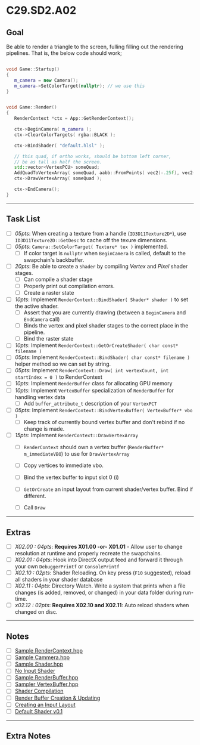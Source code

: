 C29.SD2.A02
======

## Goal
Be able to render a triangle to the screen, fulling filling out the rendering pipelines.  That is, the below code should work; 

```cpp

void Game::Startup()
{
   m_camera = new Camera();
   m_camera->SetColorTarget(nullptr); // we use this
}


void Game::Render()
{
   RenderContext *ctx = App::GetRenderContext();

   ctx->BeginCamera( m_camera ); 
   ctx->ClearColorTargets( rgba::BLACK ); 

   ctx->BindShader( "default.hlsl" ); 

   // this quad, if ortho works, should be bottom left corner, 
   // be as tall as half the screen.  
   std::vector<VertexPCU> someQuad;
   AddQuadToVertexArray( someQuad, aabb::FromPoints( vec2(-.25f), vec2(.25f) ) ); 
   ctx->DrawVertexArray( someQuad ); 

   ctx->EndCamera(); 
}
```

------

## Task List

- [ ] *05pts*: When creating a texture from a handle (`ID3D11Texture2D*`), use `ID3D11Texture2D::GetDesc` to cache off the texure dimensions.
- [ ] *05pts*: `Camera::SetColorTarget( Texture* tex )` implemented. 
    - [ ] If color target is `nullptr` when `BeginCamera` is called, default to the swapchain's backbuffer.
- [ ] *20pts*: Be able to create a `Shader` by compiling *Vertex* and *Pixel* shader stages.
    - [ ] Can compile a shader stage
    - [ ] Properly print out compilation errors.
    - [ ] Create a raster state
- [ ] *10pts*: Implement `RenderContext::BindShader( Shader* shader )` to set the active shader.  
    - [ ] Assert that you are currently drawing (between a `BeginCamera` and `EndCamera` call)
    - [ ] Binds the vertex and pixel shader stages to the correct place in the pipeline.
    - [ ] Bind the raster state
- [ ] *10pts*: Implement `RenderContext::GetOrCreateShader( char const* filename )`
- [ ] *05pts*: Implement `RenderContext::BindShader( char const* filename )` helper method so we can set by string.
- [ ] *05pts*: Implement `RenderContext::Draw( int vertexCount, int startIndex = 0 )` to RenderContext
- [ ] *10pts*: Implement `RenderBuffer` class for allocating GPU memory
- [ ] *10pts*: Implement `VertexBuffer` specialization of `RenderBuffer` for handling vertex data
    - [ ] Add `buffer_attribute_t` description of your `VertexPCT` 
- [ ] *05pts*: Implement `RenderContext::BindVertexBuffer( VertexBuffer* vbo )`
    - [ ] Keep track of currently bound vertex buffer and don't rebind if no change is made. 
- [ ] *15pts*: Implement `RenderContext::DrawVertexArray`
    - [ ] `RenderContext` should own a vertex buffer (`RenderBuffer* m_immediateVBO`) to use for `DrawVertexArray`
    - [ ] Copy vertices to immediate vbo.
    - [ ] Bind the vertex buffer to input slot 0 (i)
    - [ ] `GetOrCreate` an input layout from current shader/vertex buffer.  Bind if different.
    - [ ] Call `Draw`


------

## Extras
- [ ] *X02.00 : 04pts*:  **Requires X01.00 -or- X01.01** - Allow user to change resolution at runtime and properly recreate the swapchains.
- [ ] *X02.01 : 04pts*:  Hook into DirectX output feed and forward it through your own `DebuggerPrintf` or `ConsolePrintf`
- [ ] *X02.10 : 02pts*:  Shader Reloading.  On key press (`F10` suggested), reload all shaders in your shader database 
- [ ] *X02.11 : 04pts*:  Directory Watch.  Write a system that prints when a file changes (is added, removed, or changed) in your data folder during run-time. 
- [ ] *x02.12 : 02pts*:  **Requires X02.10 and X02.11**:  Auto reload shaders when changed on disc.   

------

## Notes
- [ ] [Sample RenderContext.hpp](./RenderContext.hpp)
- [ ] [Sample Cammera.hpp](./Camera.hpp)
- [ ] [Sample Shader.hpp](./Shader.hpp)
- [ ] [No Input Shader](./triangle.hlsl)
- [ ] [Sample RenderBuffer.hpp](./RenderBuffer.hpp)
- [ ] [Sampler VertexBuffer.hpp](./VertexBuffer.hpp)
- [ ] [Shader Compilation](./shadercompile.md)
- [ ] [Render Buffer Creation & Updating](./renderbuffer.md)
- [ ] [Creating an Input Layout](./inputlayout.md)
- [ ] [Default Shader v0.1](./default.hlsl)

------

## Extra Notes